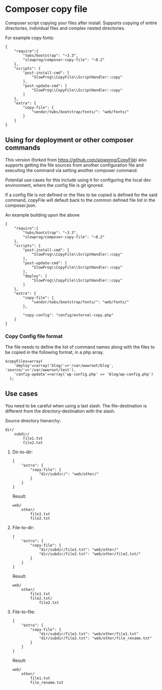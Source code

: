 # Composer copy file

Composer script copying your files after install. Supports copying of entire directories, individual files and complex nested directories.

For example copy fonts:

```
{
    "require":{
        "twbs/bootstrap": "~3.3",
        "slowprog/composer-copy-file": "~0.2"
    },
    "scripts": {
        "post-install-cmd": [
            "SlowProg\\CopyFile\\ScriptHandler::copy"
        ],
        "post-update-cmd": [
            "SlowProg\\CopyFile\\ScriptHandler::copy"
        ]
    },
    "extra": {
        "copy-file": {
            "vendor/twbs/bootstrap/fonts/": "web/fonts/"
        }
    }
}
```

## Using for deployment or other composer commands
This version (forked from https://github.com/slowprog/CopyFile) also supports getting the file sources from another configuration file and executing the command via setting another composer command.

Potential use cases for this include using it for configuring the local dev environment, where the config file is git ignored.

If a config file is not defined or the files to be copied is defined for the said command, copyFile will default back to the common defined file list in the composer.json.

An example building upon the above
```
{
    "require":{
        "twbs/bootstrap": "~3.3",
        "slowprog/composer-copy-file": "~0.2"
    },
    "scripts": {
        "post-install-cmd": [
            "SlowProg\\CopyFile\\ScriptHandler::copy"
        ],
        "post-update-cmd": [
            "SlowProg\\CopyFile\\ScriptHandler::copy"
        ],
        "deploy": [
            "SlowProg\\CopyFile\\ScriptHandler::copy"
        ]
    },
    "extra": {
        "copy-file": {
            "vendor/twbs/bootstrap/fonts/": "web/fonts/"
        },

        "copy-config": "config/external-copy.php"
    }
}

```

### Copy Config file format

The file needs to define the list of command names along with the files to be copied in the following format, in a php array.

```
$copyFiles=array(
    'deploy'=>array('blog/'=>'/var/wwwroot/blog', 'source/'=>'/var/wwwroot/test'),
    'config-update'=>array('wp-config.php' => 'blog/wp-config.php')
  );
```


## Use cases

You need to be careful when using a last slash. The file-destination is different from the directory-destination with the slash.

Source directory hierarchy:

```
dir/
    subdir/
        file1.txt
        file2.txt
```

1. Dir-to-dir:

    ```
    {
        "extra": {
            "copy-file": {
                "dir/subdir/": "web/other/"
            }
        }
    }
    ```

    Result:

    ```
    web/
        other/
            file1.txt
            file2.txt
    ```

2. File-to-dir:

    ```
    {
        "extra": {
            "copy-file": {
                "dir/subdir/file1.txt": "web/other/"
                "dir/subdir/file2.txt": "web/other/file2.txt/"
            }
        }
    }
    ```

    Result:

    ```
    web/
        other/
            file1.txt
            file2.txt/
                file2.txt
    ```

3. File-to-file:

    ```
    {
        "extra": {
            "copy-file": {
                "dir/subdir/file1.txt": "web/other/file1.txt"
                "dir/subdir/file2.txt": "web/other/file_rename.txt"
            }
        }
    }
    ```

    Result:

    ```
    web/
        other/
            file1.txt
            file_rename.txt
    ```

